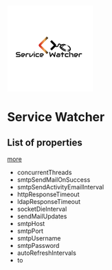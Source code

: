 ![missing logo](https://raw.githubusercontent.com/gtrianta1965/ServiceWatcher/master/sw.png)

# Service Watcher
## List of properties 
[more](https://github.com/gtrianta1965/ServiceWatcher/wiki/Configuration)

* concurrentThreads
* smtpSendMailOnSuccess
* smtpSendActivityEmailInterval
* httpResponseTimeout
* ldapResponseTimeout
* socketDieInterval
* sendMailUpdates
* smtpHost
* smtpPort
* smtpUsername
* smtpPassword
* autoRefreshIntervals
* to
